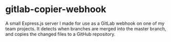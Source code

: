 # gitlab-copier-webhook
A small Express.js server I made for use as a GitLab webhook on one of my team projects. It detects when branches are merged into the master branch, and copies the changed files to a GitHub repository.
